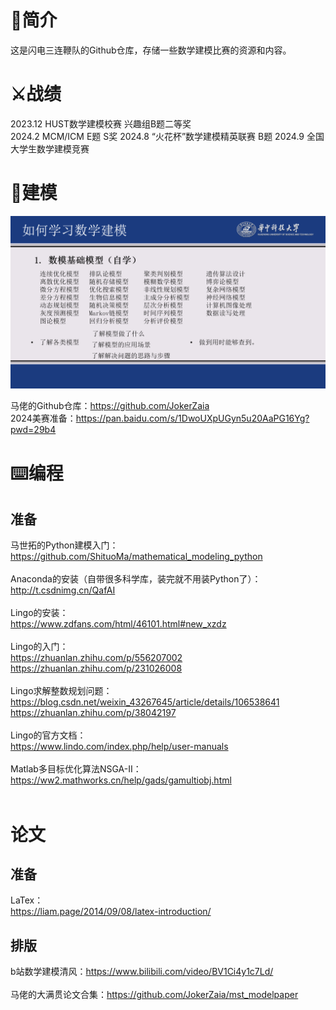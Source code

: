 # 📑简介

这是闪电三连鞭队的Github仓库，存储一些数学建模比赛的资源和内容。
# ⚔战绩
2023.12 HUST数学建模校赛 兴趣组B题二等奖  
2024.2 MCM/ICM E题 S奖
2024.8 “火花杯”数学建模精英联赛 B题
2024.9 全国大学生数学建模竞赛
# 🦄建模
![1702357742159](image/README/1702357742159.png)

马佬的Github仓库：https://github.com/JokerZaia  
2024美赛准备：https://pan.baidu.com/s/1DwoUXpUGyn5u20AaPG16Yg?pwd=29b4

# ⌨️编程

## 准备

马世拓的Python建模入门：</br>
https://github.com/ShituoMa/mathematical_modeling_python</br></br>
Anaconda的安装（自带很多科学库，装完就不用装Python了）：<br/>
http://t.csdnimg.cn/QafAI <br/><br/>
Lingo的安装：</br>
https://www.zdfans.com/html/46101.html#new_xzdz</br></br>
Lingo的入门：</br>
https://zhuanlan.zhihu.com/p/556207002</br>
https://zhuanlan.zhihu.com/p/231026008</br></br>
Lingo求解整数规划问题：</br>
https://blog.csdn.net/weixin_43267645/article/details/106538641</br>
https://zhuanlan.zhihu.com/p/38042197</br></br>
Lingo的官方文档：</br>
https://www.lindo.com/index.php/help/user-manuals</br></br>
Matlab多目标优化算法NSGA-Ⅱ：</br>
https://ww2.mathworks.cn/help/gads/gamultiobj.html</br></br>


# 论文

## 准备

LaTex：</br>https://liam.page/2014/09/08/latex-introduction/

## 排版

b站数学建模清风：https://www.bilibili.com/video/BV1Ci4y1c7Ld/</br></br>
马佬的大满贯论文合集：https://github.com/JokerZaia/mst_modelpaper</br>
